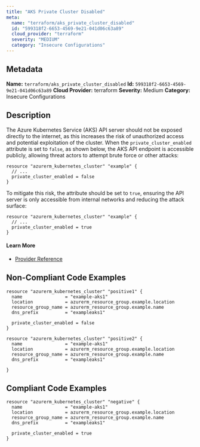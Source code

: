 ```yaml
---
title: "AKS Private Cluster Disabled"
meta:
  name: "terraform/aks_private_cluster_disabled"
  id: "599318f2-6653-4569-9e21-041d06c63a89"
  cloud_provider: "terraform"
  severity: "MEDIUM"
  category: "Insecure Configurations"
---
```

## Metadata
**Name:** `terraform/aks_private_cluster_disabled`
**Id:** `599318f2-6653-4569-9e21-041d06c63a89`
**Cloud Provider:** terraform
**Severity:** Medium
**Category:** Insecure Configurations
## Description
The Azure Kubernetes Service (AKS) API server should not be exposed directly to the internet, as this increases the risk of unauthorized access and potential exploitation of the cluster. When the `private_cluster_enabled` attribute is set to `false`, as shown below, the AKS API endpoint is accessible publicly, allowing threat actors to attempt brute force or other attacks:

```
resource "azurerm_kubernetes_cluster" "example" {
  // ...
  private_cluster_enabled = false
}
```

To mitigate this risk, the attribute should be set to `true`, ensuring the API server is only accessible from internal networks and reducing the attack surface:

```
resource "azurerm_kubernetes_cluster" "example" {
  // ...
  private_cluster_enabled = true
}
```

#### Learn More

 - [Provider Reference](https://registry.terraform.io/providers/hashicorp/azurerm/latest/docs/resources/kubernetes_cluster#private_cluster_enabled)

## Non-Compliant Code Examples
```azure
resource "azurerm_kubernetes_cluster" "positive1" {
  name                = "example-aks1"
  location            = azurerm_resource_group.example.location
  resource_group_name = azurerm_resource_group.example.name
  dns_prefix          = "exampleaks1"

  private_cluster_enabled = false
}

```

```azure
resource "azurerm_kubernetes_cluster" "positive2" {
  name                = "example-aks1"
  location            = azurerm_resource_group.example.location
  resource_group_name = azurerm_resource_group.example.name
  dns_prefix          = "exampleaks1"

}

```

## Compliant Code Examples
```azure
resource "azurerm_kubernetes_cluster" "negative" {
  name                = "example-aks1"
  location            = azurerm_resource_group.example.location
  resource_group_name = azurerm_resource_group.example.name
  dns_prefix          = "exampleaks1"

  private_cluster_enabled = true
}

```